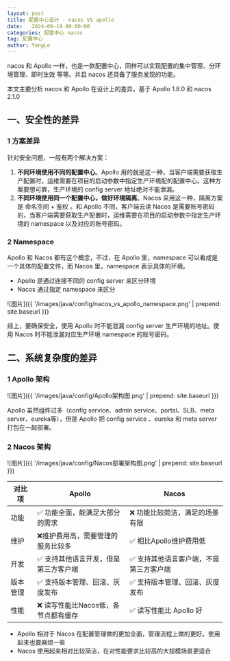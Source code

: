 ```yaml
---
layout: post
title: 配置中心设计 - nacos VS apollo
date:   2024-06-19 00:00:00
categories: 配置中心 nacos
tag: 配置中心
author: YangLe
---
```




nacos 和 Apollo 一样，也是一款配置中心，同样可以实现配置的集中管理、分环境管理、即时生效 等等。并且 nacos 还具备了服务发现的功能。

本文主要分析 nacos 和 Apollo 在设计上的差异。基于 Apollo 1.8.0 和 nacos 2.1.0



## 一、安全性的差异

### 1 方案差异

针对安全问题，一般有两个解决方案：

1. **不同环境使用不同的配置中心**。Apollo 用的就是这一种，当客户端需要获取生产配置时，运维需要在项目的启动参数中指定生产环境配的配置中心。这种方案要想可靠，生产环境的 config server 地址绝对不能泄漏。
2. **不同环境使用同一个配置中心，做好环境隔离**。Nacos 采用这一种，隔离方案是 命名空间 + 鉴权 。和 Apollo 不同，客户端去读 Nacos 是需要账号密码的，当客户端需要获取生产配置时，运维需要在项目的启动参数中指定生产环境的 namespace 以及对应的账号密码。



### 2 Namespace

Apollo 和 Nacos 都有这个概念，不过，在 Apollo 里，namespace 可以看成是一个具体的配置文件，而 Nacos 里，namespace 表示具体的环境。

- Apollo 是通过连接不同的 config server 来区分环境
- Nacos 通过指定 namespace 来区分

![图片]({{ '/images/java/config/nacos_vs_apollo_namespace.png' | prepend: site.baseurl }})



综上，要确保安全，使用 Apollo 时不能泄漏 config server 生产环境的地址。使用 Nacos 时不能泄漏对应生产环境 namespace 的账号密码。



## 二、系统复杂度的差异

### 1 Apollo 架构

![图片]({{ '/images/java/config/Apollo架构图.png' | prepend: site.baseurl }})

Apollo 虽然组件过多（config service、admin service、portal、SLB、meta server、eureka等），但是 Apollo 把 config service 、eureka 和 meta server 打包在一起部署。



### 2 Nacos 架构

![图片]({{ '/images/java/config/Nacos部署架构图.png' | prepend: site.baseurl }})



| 对比项   | Apollo                               | Nacos                                  |
| -------- | ------------------------------------ | -------------------------------------- |
| 功能     | ✅ 功能全面，能满足大部分的需求       | ❌ 功能比较简洁，满足的场景有限         |
| 维护     | ❌维护费用高，需要管理的服务比较多    | ✅ 相比Apollo维护费用低                 |
| 开发     | ✅ 支持其他语言开发，但是第三方客户端 | ✅ 支持其他语言客户端，不是第三方客户端 |
| 版本管理 | ✅ 支持版本管理、回滚、灰度发布       | ✅ 支持版本管理、回滚、灰度发布         |
| 性能     | ❌ 读写性能比Nacos低，各节点都有缓存  | ✅ 读写性能比 Apollo 好                 |



- Apollo 相对于 Nacos 在配置管理做的更加全面，管理流程上做的更好。使用起来也要麻烦一些
- Nacos 使用起来相对比较简洁，在对性能要求比较高的大规模场景更适合



